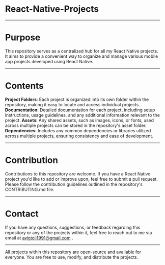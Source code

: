 # React-Native-Projects
___________________________________________________________________________________________________________________________________________________________________________________________

# Purpose

This repository serves as a centralized hub for all my React Native projects. It aims to provide a convenient way to organize and manage various mobile app projects developed using React Native.
___________________________________________________________________________________________________________________________________________________________________________________________

# Contents

**Project Folders**: Each project is organized into its own folder within the repository, making it easy to locate and access individual projects.
**Documentation**: Detailed documentation for each project, including setup instructions, usage guidelines, and any additional information relevant to the project.
**Assets**: Any shared assets, such as images, icons, or fonts, used across multiple projects can be stored in the repository's asset folder.
**Dependencies**: Includes any common dependencies or libraries utilized across multiple projects, ensuring consistency and ease of development.

___________________________________________________________________________________________________________________________________________________________________________________________

# Contribution

Contributions to this repository are welcome. If you have a React Native project you'd like to add or improve upon, feel free to submit a pull request. Please follow the contribution guidelines outlined in the repository's CONTRIBUTING.md file.

___________________________________________________________________________________________________________________________________________________________________________________________

# Contact

If you have any questions, suggestions, or feedback regarding this repository or any of the projects within it, feel free to reach out to me via email at avigtoli1991@gmail.com .

___________________________________________________________________________________________________________________________________________________________________________________________

All projects within this repository are open-source and available for everyone. You are free to use, modify, and distribute the projects.
